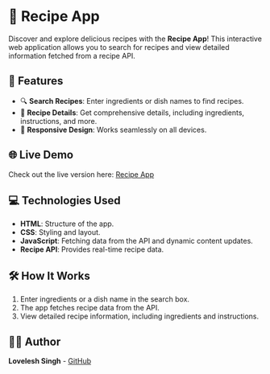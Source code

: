 # 🍲 Recipe App

Discover and explore delicious recipes with the **Recipe App**! This interactive web application allows you to search for recipes and view detailed information fetched from a recipe API.

## 🚀 Features

- 🔍 **Search Recipes**: Enter ingredients or dish names to find recipes.
- 🍴 **Recipe Details**: Get comprehensive details, including ingredients, instructions, and more.
- 📱 **Responsive Design**: Works seamlessly on all devices.

## 🌐 Live Demo

Check out the live version here: [Recipe App](recipee-app-lovelesh.netlify.app/)

## 💻 Technologies Used

- **HTML**: Structure of the app.
- **CSS**: Styling and layout.
- **JavaScript**: Fetching data from the API and dynamic content updates.
- **Recipe API**: Provides real-time recipe data.

## 🛠️ How It Works

1. Enter ingredients or a dish name in the search box.
2. The app fetches recipe data from the API.
3. View detailed recipe information, including ingredients and instructions.

## 👨‍💻 Author

**Lovelesh Singh** - [GitHub](https://github.com/LoveleshSingh24)
